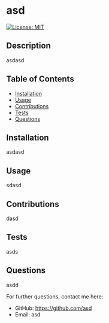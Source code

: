 # asd
[![License: MIT](https://img.shields.io/badge/License-MIT-yellow.svg)](https://opensource.org/licenses/MIT)
## Description
asdasd
## Table of Contents  
- [Installation](#installation)
- [Usage](#usage)
- [Contributions](#contributions)
- [Tests](#tests)
- [Questions](#questions)
## Installation
asdasd
## Usage
sdasd
## Contributions
dasd
## Tests
asds
## Questions
asdd

For further questions, contact me here:
- GitHub: https://github.com/asd
- Email: asd
